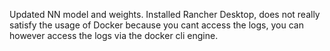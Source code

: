 Updated NN model and weights. Installed Rancher Desktop, does not really satisfy the usage of Docker because you cant access the logs, you can however access the logs via the docker cli engine.
